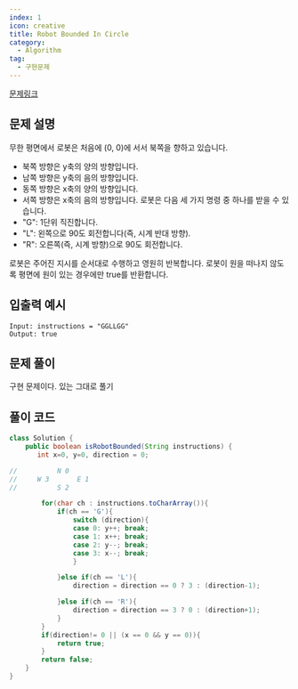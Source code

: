 ```yaml
---
index: 1
icon: creative
title: Robot Bounded In Circle
category:
  - Algorithm
tag:
  - 구현문제
---
```


[문제링크](https://leetcode.com/problems/robot-bounded-in-circle/)

## 문제 설명

무한 평면에서 로봇은 처음에 (0, 0)에 서서 북쪽을 향하고 있습니다.

- 북쪽 방향은 y축의 양의 방향입니다.
- 남쪽 방향은 y축의 음의 방향입니다.
- 동쪽 방향은 x축의 양의 방향입니다.
- 서쪽 방향은 x축의 음의 방향입니다.
  로봇은 다음 세 가지 명령 중 하나를 받을 수 있습니다.
- "G": 1단위 직진합니다.
- "L": 왼쪽으로 90도 회전합니다(즉, 시계 반대 방향).
- "R": 오른쪽(즉, 시계 방향)으로 90도 회전합니다.

로봇은 주어진 지시를 순서대로 수행하고 영원히 반복합니다. 로봇이 원을 떠나지 않도록 평면에 원이 있는 경우에만 true를 반환합니다.

## 입출력 예시

```
Input: instructions = "GGLLGG"
Output: true
```

## 문제 풀이

구현 문제이다. 있는 그대로 풀기

## 풀이 코드

```java
class Solution {
    public boolean isRobotBounded(String instructions) {
       int x=0, y=0, direction = 0;

//          N 0
//     W 3       E 1
//          S 2

        for(char ch : instructions.toCharArray()){
            if(ch == 'G'){
                switch (direction){
                case 0: y++; break;
                case 1: x++; break;
                case 2: y--; break;
                case 3: x--; break;
                }

            }else if(ch == 'L'){
                direction = direction == 0 ? 3 : (direction-1);

            }else if(ch == 'R'){
                direction = direction == 3 ? 0 : (direction+1);
            }
        }
        if(direction!= 0 || (x == 0 && y == 0)){
            return true;
        }
        return false;
    }
}
```
